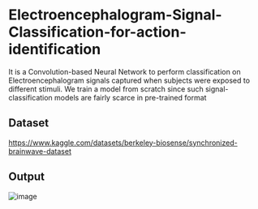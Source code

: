 # Electroencephalogram-Signal-Classification-for-action-identification
It is a Convolution-based Neural Network to perform classification on Electroencephalogram signals captured when subjects were exposed to different stimuli. We train a model from scratch since such signal-classification models are fairly scarce in pre-trained format


## Dataset
https://www.kaggle.com/datasets/berkeley-biosense/synchronized-brainwave-dataset 

## Output
![image](https://github.com/saicharan21-dev/Electroencephalogram-Signal-Classification-for-action-identification/assets/75615707/68ea67d5-33fd-48bf-8cbe-cdb024db0ae1)
